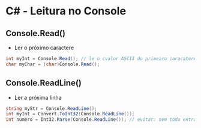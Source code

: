 # C# - Leitura no Console  

## Console.Read()

- Ler o próximo caractere

~~~csharp
int myInt = Console.Read(); // le o cvalor ASCII do primeiro caracatere
char myChar = (char)Console.Read();
~~~

## Console.ReadLine()

- Ler a próxima linha

~~~csharp
string myStr = Console.ReadLine();
int myInt = Convert.ToInt32(Console.ReadLine());
int numero = Int32.Parse(Console.ReadLine()); // evitar: nem toda entrada poderá ser convertida
~~~